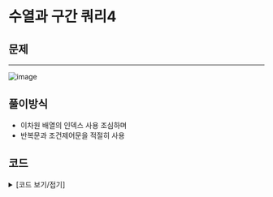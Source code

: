 # 수열과 구간 쿼리4

## 문제
---
![image](https://github.com/Employment-Study/Algorithm_Study/assets/44068819/ebf239e7-0393-42eb-b80c-9ea00b634daa)


## 풀이방식
- 이차원 배열의 인덱스 사용 조심하며
- 반복문과 조건제어문을 적절히 사용



## 코드

<details>
<summary>
[코드 보기/접기]
</summary>

```java
class Solution {
    public int[] solution(int[] arr, int[][] queries) {
        for (int[] query : queries) {
            int s = query[0];//0
            int e = query[1];//4
            int k = query[2];//1

            if(k==0){
                if(s == 0){
                    arr[0]++;
                    continue;
                }
            }
            if(e < arr.length){
                for(int i = s;i<e+1; i++){
                    if (i%k==0)
                        arr[i]+=1;
                }    
            }
        }
        System.out.println(Arrays.toString(arr));
        return arr;
    }
}
```

</details>